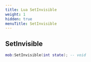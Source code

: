 ```yaml
---
title: Lua SetInvisible
weight: 1
hidden: true
menuTitle: SetInvisible
---
```

## SetInvisible
```lua
mob:SetInvisible(int state); -- void
```